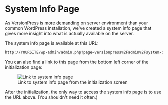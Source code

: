 # System Info Page

As VersionPress is [more demanding](../getting-started/installation-uninstallation.md) on server environment than your common WordPress installation, we've created a system info page that gives more insight into what is actually available on the server.

The system info page is available at this URL:

``` bash
http://YOURSITE/wp-admin/admin.php?page=versionpress%2Fadmin%2Fsystem-info.php
```

You can also find a link to this page from the bottom left corner of the initialization page:

<figure style="width: 80%;">
  <img src="https://cloud.githubusercontent.com/assets/101152/26038405/04a0dc9a-3908-11e7-93c8-c5f92e5d66ea.png" alt="Link to system info page" />
  <figcaption>Link to system info page from the initialization screen</figcaption>
</figure>

After the initialization, the only way to access the system info page is to use the URL above. (You shouldn't need it often.)
